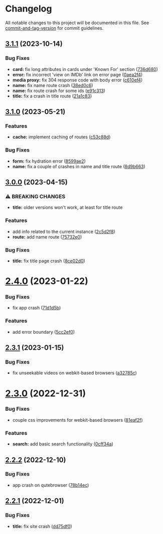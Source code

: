 # Changelog

All notable changes to this project will be documented in this file. See [commit-and-tag-version](https://github.com/absolute-version/commit-and-tag-version) for commit guidelines.

## [3.1.1](https://github.com/zyachel/libremdb/compare/v3.1.0...v3.1.1) (2023-10-14)


### Bug Fixes

* **card:** fix long attributes in cards under 'Known For' section ([736d680](https://github.com/zyachel/libremdb/commit/736d6802430a3f4f364915f3df93fc548a51ebf1))
* **error:** fix incorrect 'view on IMDb' link on error page ([0aea2f4](https://github.com/zyachel/libremdb/commit/0aea2f47dad6eb78e319ea1abd8c444f2cba4424))
* **media proxy:** fix 304 response code with body error ([c610ef4](https://github.com/zyachel/libremdb/commit/c610ef4d1be39c122715a0eb200155537e7d6abf))
* **name:** fix name route crash ([38ed0c6](https://github.com/zyachel/libremdb/commit/38ed0c62177532b93f61af4172ffa6e5b9995bdc))
* **name:** fix route crash for some ids ([e91c313](https://github.com/zyachel/libremdb/commit/e91c313f127632f1bd44d190af71bc841bbe87b7))
* **title:** fix a crash in title route ([21a1c83](https://github.com/zyachel/libremdb/commit/21a1c83d95b703fa08cdb96c206626f22d5366c9))

## [3.1.0](https://github.com/zyachel/libremdb/compare/v3.0.0...v3.1.0) (2023-05-21)


### Features

* **cache:** implement caching of routes ([c53c88d](https://github.com/zyachel/libremdb/commit/c53c88db9bf98258547e2ca512f864800821cb1f))


### Bug Fixes

* **form:** fix hydration error ([8599ae2](https://github.com/zyachel/libremdb/commit/8599ae2c5ac11f2818f56c9f7de7666a38b4386c))
* **name:** fix a couple of crashes in name and title route ([8d9b663](https://github.com/zyachel/libremdb/commit/8d9b6630a576b7e8331eb5431cd90d02733b4917))

## [3.0.0](https://github.com/zyachel/libremdb/compare/v2.4.0...v3.0.0) (2023-04-15)


### ⚠ BREAKING CHANGES

* **title:** older versions won't work, at least for title route

### Features

* add info related to the current instance ([2c5d2f8](https://github.com/zyachel/libremdb/commit/2c5d2f86e46a52223f07d573b152bad5174ee2d9))
* **route:** add name route ([75732e0](https://github.com/zyachel/libremdb/commit/75732e00869f9777e87e767a48648996345f02f7))


### Bug Fixes

* **title:** fix title page crash ([8ce02d0](https://github.com/zyachel/libremdb/commit/8ce02d02364c8e1f03a8b16594bc20ee6766a8c6))

# [2.4.0](https://github.com/zyachel/libremdb/compare/v2.3.1...v2.4.0) (2023-01-22)


### Bug Fixes

* fix app crash ([71d1d5b](https://github.com/zyachel/libremdb/commit/71d1d5b34e2866729ae0c96c59ea51e8d1a3dcca))


### Features

* add error boundary ([5cc2ef0](https://github.com/zyachel/libremdb/commit/5cc2ef02cec0b31c5d449e189a054fbef5801f60))



## [2.3.1](https://github.com/zyachel/libremdb/compare/v2.3.0...v2.3.1) (2023-01-15)


### Bug Fixes

* fix unseekable videos on webkit-based browsers ([a32785c](https://github.com/zyachel/libremdb/commit/a32785ce00b638e9079f0924fd9b00f98c077348))



# [2.3.0](https://github.com/zyachel/libremdb/compare/v2.2.2...v2.3.0) (2022-12-31)


### Bug Fixes

* couple css improvements for webkit-based browsers ([81eaf2f](https://github.com/zyachel/libremdb/commit/81eaf2fd5e5980c0c4d59a8805cf541fa8fe51f9))


### Features

* **search:** add basic search functionality ([0cff34a](https://github.com/zyachel/libremdb/commit/0cff34a766b09ba17be2a89f6290889dbf225436))



## [2.2.2](https://github.com/zyachel/libremdb/compare/v2.2.1...v2.2.2) (2022-12-10)


### Bug Fixes

* app crash on qutebrowser ([78b14ec](https://github.com/zyachel/libremdb/commit/78b14ec07955d29403b8b5ae0d449f38eea2bbc5))



## [2.2.1](https://github.com/zyachel/libremdb/compare/v2.2.0...v2.2.1) (2022-12-01)


### Bug Fixes

* **title:** fix site crash ([dd75df0](https://github.com/zyachel/libremdb/commit/dd75df01eb7c03d8945a8bd20ed231a66bd88b8f))
